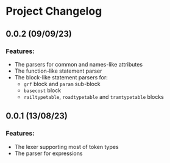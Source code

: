 # Project Changelog

## 0.0.2 (09/09/23)
### Features:
- The parsers for common and names-like attributes
- The function-like statement parser
- The block-like statement parsers for:
  - `grf` block and `param` sub-block
  - `basecost` block
  - `railtypetable`, `roadtypetable` and `tramtypetable` blocks

## 0.0.1 (13/08/23)
### Features:
- The lexer supporting most of token types
- The parser for expressions





